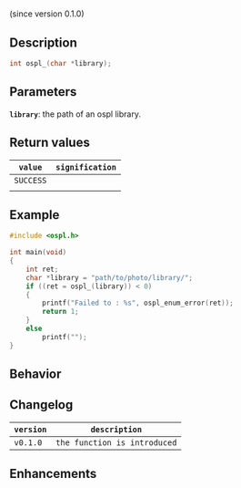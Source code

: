 # 
(since version 0.1.0)  


## Description
```c
int ospl_(char *library);
```


## Parameters
**`library`**: the path of an ospl library.  

## Return values

|``value``    | ``signification``                                 |
|-------------|---------------------------------------------------|
|``SUCCESS``  |                                                   |
|             |                                                   |


## Example
```c
#include <ospl.h>

int main(void)
{
	int ret;
	char *library = "path/to/photo/library/";
	if ((ret = ospl_(library)) < 0)
	{
		printf("Failed to : %s", ospl_enum_error(ret));
		return 1;
	}
	else
		printf("");
}
```

## Behavior

## Changelog

|``version`` | ``description``                     |
|------------|-------------------------------------|
|``v0.1.0``  | ``the function is introduced``      |


## Enhancements


